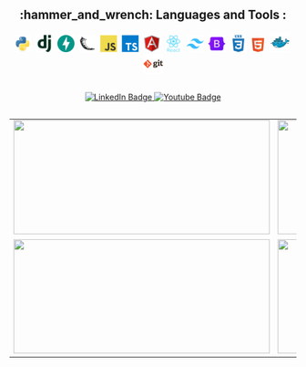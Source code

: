  
  
  <div id="badges" align="center">
      <h2>:hammer_and_wrench: Languages and Tools :</h2>
    <img src="https://github.com/devicons/devicon/blob/master/icons/python/python-original.svg" title="Python" alt="Python" width="30" height="30"/>&nbsp;
    <img src="https://github.com/devicons/devicon/blob/master/icons/django/django-plain.svg" title="Django" alt="Django" width="30" height="30"/>&nbsp;
    <img src="https://github.com/devicons/devicon/blob/master/icons/fastapi/fastapi-original.svg" title="FastAPI" alt="FastAPI" width="30" height="30"/>&nbsp;
    <img src="https://github.com/devicons/devicon/blob/master/icons/flask/flask-original.svg" title="Flask" alt="Flask" width="30" height="30"/>&nbsp;
    <img src="https://github.com/devicons/devicon/blob/master/icons/javascript/javascript-original.svg" title="JavaScript" alt="JavaScript" width="30" height="30"/>&nbsp;
    <img src="https://github.com/devicons/devicon/blob/master/icons/typescript/typescript-original.svg" title="TypeScript" alt="TypeScript" width="30" height="30"/>&nbsp;
    <img src="https://github.com/devicons/devicon/blob/master/icons/angularjs/angularjs-original.svg" title="Angular" alt="Angular" width="30" height="30"/>&nbsp;
    <img src="https://github.com/devicons/devicon/blob/master/icons/react/react-original-wordmark.svg" title="React" alt="React" width="30" height="30"/>&nbsp;
    <img src="https://github.com/devicons/devicon/blob/master/icons/tailwindcss/tailwindcss-plain.svg"  title="Tailwindcss" alt="Tailwindcss" width="30" height="30"/>&nbsp;
      <img src="https://github.com/devicons/devicon/blob/master/icons/bootstrap/bootstrap-original.svg"  title="Bootstrap" alt="Bootstrap" width="30" height="30"/>&nbsp;
    <img src="https://github.com/devicons/devicon/blob/master/icons/css3/css3-plain-wordmark.svg"  title="CSS3" alt="CSS" width="30" height="30"/>&nbsp;
    <img src="https://github.com/devicons/devicon/blob/master/icons/html5/html5-original.svg" title="HTML5" alt="HTML" width="25" height="25"/>&nbsp;
      <img src="https://github.com/devicons/devicon/blob/master/icons/docker/docker-original.svg" title="Docker" **alt="Docker" width="35" height="35"/>&nbsp;
    <img src="https://github.com/devicons/devicon/blob/master/icons/git/git-original-wordmark.svg" title="Git" **alt="Git" width="35" height="35"/>
  </div>
</div

<div id="header" align="center">
  <h2></h2>
  <div align="center" style='margin-top: 20px'>
    <a href="[your-linkedin-UR](https://www.linkedin.com/in/diana-matkava-7b7302227/)L">
      <img src="https://img.shields.io/badge/LinkedIn-blue?style=for-the-badge&logo=linkedin&logoColor=white" alt="LinkedIn Badge"/>
    </a>
    <a href="https://www.codewars.com/users/dianaGera">
      <img src="https://img.shields.io/badge/Codewars-red?style=for-the-badge&logo=Codewars&logoColor=white" alt="Youtube Badge"/>
    </a>
    <h2></h2>
</div>
  <div id="badges" align="center">
<table cellpadding="0" style="border-collapse: collapse; background-color: transparent; border: none">
  <tr style="padding: 0; text-align: right;">
    <!-- GitHub Stats Card -->  
    <td valign="right" style="border: none; "><img height="200" width="450" src="https://github.r2v.ch/codewars?user=dianaGera&top_languages=true&hide_clan=true&stroke=%23b362ff&theme=dark"/></td>
    <td valign="right"><img height="200" width="450" src="http://github-readme-streak-stats.herokuapp.com?user=dianaGera&theme=codestackr"/></td>
  </tr>  
  <tr>
    <!-- GitHub Top Language Card -->
    <td valign="top"><img height="200" width="450" src="https://github-readme-stats.vercel.app/api/top-langs/?username=dianaGera&layout=compact&theme=vision-friendly-dark"/></td>
    <td valign="top"><img height="200" width="450" src="https://github-readme-stats.vercel.app/api?username=dianaGera&count_private=true&show_icons=true&theme=vision-friendly-dark&hide_border=true&custom_title=My%20GitHub%20Stats"/></td>
  </tr>
</table>
  </div>
 

